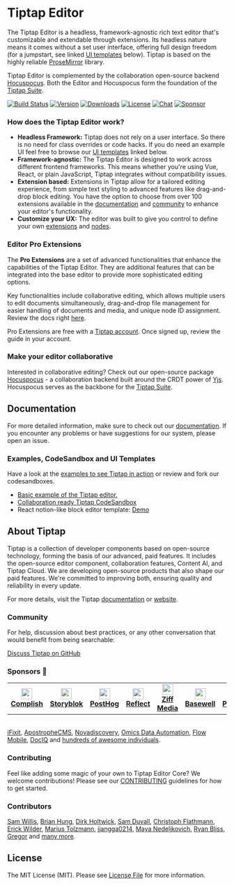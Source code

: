 # Tiptap Editor

The Tiptap Editor is a headless, framework-agnostic rich text editor that's customizable and extendable through extensions. Its headless nature means it comes without a set user interface, offering full design freedom (for a jumpstart, see linked [UI templates](#examples-codesandbox-and-ui-templates) below). Tiptap is based on the highly reliable [ProseMirror](https://github.com/ProseMirror/prosemirror) library.

Tiptap Editor is complemented by the collaboration open-source backend [Hocuspocus](https://github.com/ueberdosis/hocuspocus). Both the Editor and Hocuspocus form the foundation of the [Tiptap Suite](https://tiptap.dev/).

[![Build Status](https://github.com/ueberdosis/tiptap/actions/workflows/build.yml/badge.svg)](https://github.com/ueberdosis/tiptap/actions/workflows/build.yml)
[![Version](https://img.shields.io/npm/v/@tiptap/core.svg?label=version)](https://www.npmjs.com/package/@tiptap/core)
[![Downloads](https://img.shields.io/npm/dm/@tiptap/core.svg)](https://npmcharts.com/compare/@tiptap/core?minimal=true)
[![License](https://img.shields.io/npm/l/@tiptap/core.svg)](https://www.npmjs.com/package/@tiptap/core)
[![Chat](https://img.shields.io/badge/chat-on%20discord-7289da.svg?sanitize=true)](https://discord.gg/WtJ49jGshW)
[![Sponsor](https://img.shields.io/static/v1?label=Sponsor&message=%E2%9D%A4&logo=GitHub)](https://github.com/sponsors/ueberdosis)

### How does the Tiptap Editor work?

- **Headless Framework:** Tiptap does not rely on a user interface. So there is no need for class overrides or code hacks. If you do need an example UI feel free to browse our [UI templates](#examples-codesandbox-and-ui-templates) linked below.
- **Framework-agnostic:** The Tiptap Editor is designed to work across different frontend frameworks. This means whether you're using Vue, React, or plain JavaScript, Tiptap integrates without compatibility issues.
- **Extension based:** Extensions in Tiptap allow for a tailored editing experience, from simple text styling to advanced features like drag-and-drop block editing. You have the option to choose from over 100 extensions available in the [documentation](https://tiptap.dev/docs/editor/extensions) and [community](https://github.com/ueberdosis/awesome-tiptap/#community-extensions) to enhance your editor's functionality.
- **Customize your UX:** The editor was built to give you control to define your own [extensions](https://tiptap.dev/docs/editor/guide/custom-extensions) and [nodes](https://tiptap.dev/docs/editor/api/nodes).

### Editor Pro Extensions

The **Pro Extensions** are a set of advanced functionalities that enhance the capabilities of the Tiptap Editor. They are additional features that can be integrated into the base editor to provide more sophisticated editing options.

Key functionalities include collaborative editing, which allows multiple users to edit documents simultaneously, drag-and-drop file management for easier handling of documents and media, and unique node ID assignment. Review the docs right [here](https://tiptap.dev/docs/editor/extensions).

Pro Extensions are free with a [Tiptap account](https://cloud.tiptap.dev/pro-extensions). Once signed up, review the guide in your account.

### Make your editor collaborative

Interested in collaborative editing? Check out our open-source package [Hocuspocus](https://github.com/ueberdosis/hocuspocus) - a collaboration backend built around the CRDT power of [Yjs](https://github.com/yjs/yjs). Hocuspocus serves as the backbone for the [Tiptap Suite](https://tiptap.dev/).

## Documentation

For more detailed information, make sure to check out our [documentation](https://tiptap.dev/docs/editor/installation). If you encounter any problems or have suggestions for our system, please open an issue.

### Examples, CodeSandbox and UI Templates

Have a look at the [examples to see Tiptap in action](https://tiptap.dev/examples) or review and fork our codesandboxes.

- [Basic example of the Tiptap editor.](https://codesandbox.io/p/devbox/editor-9x9dkd?embed=1&file=%2Fsrc%2FApp.js)
- [Collaboration ready Tiptap CodeSandbox](https://codesandbox.io/p/devbox/collaboration-4stk94)
- React notion-like block editor template: [Demo](https://templates.tiptap.dev/)

## About Tiptap

Tiptap is a collection of developer components based on open-source technology, forming the basis of our advanced, paid features. It includes the open-source editor component, collaboration features, Content AI, and Tiptap Cloud. We are developing open-source products that also shape our paid features. We're committed to improving both, ensuring quality and reliability in every update.

For more details, visit the Tiptap [documentation](https://tiptap.dev/docs/editor/introduction) or [website](https://tiptap.dev/).

### Community

For help, discussion about best practices, or any other conversation that would benefit from being searchable:

[Discuss Tiptap on GitHub](https://github.com/ueberdosis/tiptap/discussions)

### Sponsors 💖

<table>
  <tr>
    <td align="center">
      <a href="https://www.complish.app/">
        <img src="https://uploads-ssl.webflow.com/5fa93d27380666789a1cbbd3/5fae50824b4d2d06f3d2898f_Frame%20374.png" width="25"><br>
        <strong>Complish</strong>
      </a>
    </td>
    <td align="center">
      <a href="https://www.storyblok.com/">
        <img src="https://unavatar.io/github/storyblok" width="25"><br>
        <strong>Storyblok</strong>
      </a>
    </td>
    <td align="center">
      <a href="https://posthog.com/">
        <img src="https://unavatar.io/github/posthog" width="25"><br>
        <strong>PostHog</strong>
      </a>
    </td>
    <td align="center" width="100">
      <a href="https://reflect.app/">
        <img src="https://unavatar.io/reflect.app" width="25"><br>
        <strong>Reflect</strong>
      </a>
    </td>
    <td align="center" width="100">
      <a href="https://ziffmedia.com/">
        <img src="https://unavatar.io/github/ziffmedia" width="25"><br>
        <strong>Ziff Media</strong>
      </a>
    </td>
    <td align="center" width="100">
      <a href="https://www.basewell.com/">
        <img src="https://unavatar.io/github/Basewell" width="25"><br>
        <strong>Basewell</strong>
      </a>
    </td>
    <td align="center" width="100">
      <a href="https://poggio.io">
        <img src="https://unavatar.io/github/poggiolabs" width="25"><br>
        <strong>Poggio</strong>
      </a>
    </td>
  </tr>
</table>

<table>

</table>

[iFixit](https://www.ifixit.com/), [ApostropheCMS](https://apostrophecms.com/), [Novadiscovery](http://www.novadiscovery.com/), [Omics Data Automation](https://www.omicsautomation.com), [Flow Mobile](https://www.flowmobile.app/), [DocIQ](https://www.dociq.io/) and [hundreds of awesome individuals](https://github.com/sponsors/ueberdosis).

### Contributing

Feel like adding some magic of your own to Tiptap Editor Core? We welcome contributions! Please see our [CONTRIBUTING](CONTRIBUTING.md) guidelines for how to get started.

### Contributors

[Sam Willis](https://github.com/samwillis),
[Brian Hung](https://github.com/BrianHung),
[Dirk Holtwick](https://github.com/holtwick),
[Sam Duvall](https://github.com/SamDuvall),
[Christoph Flathmann](https://github.com/Chrissi2812),
[Erick Wilder](https://github.com/erickwilder),
[Marius Tolzmann](https://github.com/mariux),
[jjangga0214](https://github.com/jjangga0214),
[Maya Nedeljkovich](https://github.com/mayacoda),
[Ryan Bliss](https://github.com/ryanbliss),
[Gregor](https://github.com/gambolputty) and [many more](../../contributors).

## License

The MIT License (MIT). Please see [License File](LICENSE.md) for more information.
